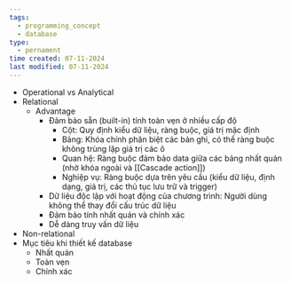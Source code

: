 ```yaml
---
tags:
  - programming_concept
  - database
type:
  - pernament
time created: 07-11-2024
last modified: 07-11-2024
---
```

- Operational vs Analytical
- Relational
	- Advantage
		- Đảm bảo sẵn (built-in) tính toàn vẹn ở nhiều cấp độ
			- Cột: Quy định kiểu dữ liệu, ràng buộc, giá trị mặc định
			- Bảng: Khóa chính phân biệt các bản ghi, có thể ràng buộc không trùng lặp giá trị các ô
			- Quan hệ: Ràng buộc đảm bảo data giữa các bảng nhất quán (nhờ khóa ngoài và [[Cascade action]])
			- Nghiệp vụ: Ràng buộc dựa trên yêu cầu (kiểu dữ liệu, định dạng, giá trị, các thủ tục lưu trữ và trigger)
		- Dữ liệu độc lập với hoạt động của chương trình: Người dùng không thể thay đổi cấu trúc dữ liệu
		- Đảm bảo tính nhất quán và chính xác
		- Dễ dàng truy vấn dữ liệu
- Non-relational
- Mục tiêu khi thiết kế database
	- Nhất quán
	- Toàn vẹn
	- Chính xác